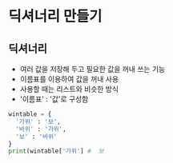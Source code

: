 # 딕셔너리 만들기
## 딕셔너리
+ 여러 값을 저장해 두고 필요한 값을 꺼내 쓰는 기능
+ 이름표를 이용하여 값을 꺼내 사용
+ 사용할 때는 리스트와 비슷한 방식
+ '이름표' : '값'로 구성함

~~~ python
wintable = {
  '가위' : '보',
  '바위' : '가위',
  '보' : '바위'
}
print(wintable['가위'] #  보   
~~~
 
